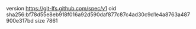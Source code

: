 version https://git-lfs.github.com/spec/v1
oid sha256:bf78d55e8eb918f016a92d590daf877c87c4ad30c9d1e4a8763a487900e317bd
size 7861
